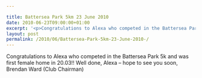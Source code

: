 ```yaml
---

title: Battersea Park 5km 23 June 2010
date: 2010-06-23T09:00:00+01:00
excerpt: '<p>Congratulations to Alexa who competed in the Battersea Park 5k and was first female home in 20.03!! Well done, Alexa - hope to see you soon, Brendan Ward (Club Chairman)</p>'
layout: post
permalink: /2010/06/Battersea-Park-5km-23-June-2010-/
---
```

Congratulations to Alexa who competed in the Battersea Park 5k and was first female home in 20.03!! Well done, Alexa &#8211; hope to see you soon, Brendan Ward (Club Chairman)